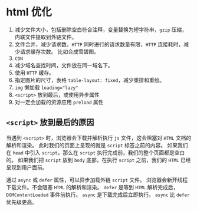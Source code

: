 # html 优化

1. 减少文件大小，包括删除空白符合注释，变量替换为短字符串，`gzip` 压缩，内联文件提取到外链文件。
1. 文件合并，减少请求数。`HTTP` 同时进行的请求数量有限，`HTTP` 连接耗时，减少请求缓存次数。
比如合成雪碧图。
1. `CDN`
1. 减少域名查找时间，文件放在同一域名下。
1. 使用 `HTTP` 缓存。
1. 指定图片的尺寸，表格 `table-layout: fixed`，减少重排和重绘。
1. `img` 懒加载 `loading="lazy"`
1. `<script>` 放到最后，或使用异步属性
1. 对一定会加载的资源应用 `preload` 属性

## `<script>` 放到最后的原因

当遇到 `<script>` 时，浏览器会下载并解析执行 `js` 文件，这会阻塞对 `HTML` 文档的解析和渲染。
此时我们的页面上呈现的就是 `script` 标签之前的内容。
如果我们在 `head` 中引入 `script`，那么在 `script` 执行完成前，我们的整个页面都是空白的。
如果我们把 `script` 放到 `body` 底部，在执行 `script` 之前，我们的 `HTML` 已经呈现到用户面前。

通过 `async` 或 `defer` 属性，可以异步加载外链 `script` 文件。
浏览器会新开线程下载文件。不会阻塞 `HTML` 的解析和渲染。
`defer` 是等到 `HTML` 解析完成后，`DOMContentLoaded` 事件前执行。
`async` 是下载完成后立即执行。
`async` 比 `defer` 优先级更高。
